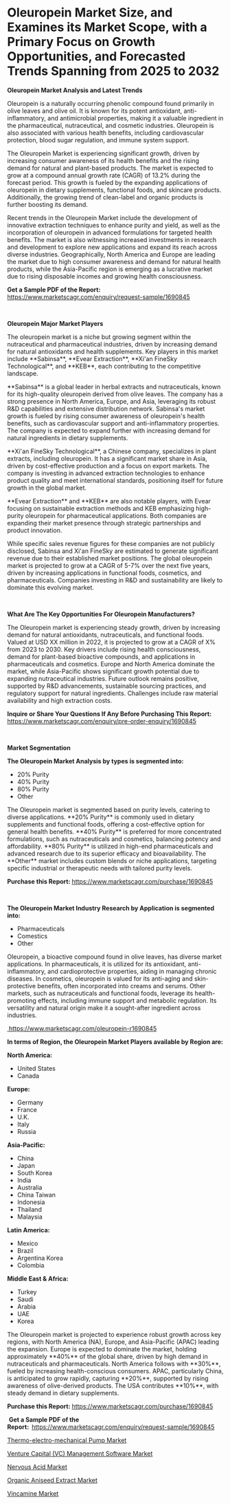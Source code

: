 <p><h1>Oleuropein Market Size, and Examines its Market Scope, with a Primary Focus on Growth Opportunities, and Forecasted Trends Spanning from 2025 to 2032</h1></p><p><strong>Oleuropein Market Analysis and Latest Trends</strong></p>
<p><p>Oleuropein is a naturally occurring phenolic compound found primarily in olive leaves and olive oil. It is known for its potent antioxidant, anti-inflammatory, and antimicrobial properties, making it a valuable ingredient in the pharmaceutical, nutraceutical, and cosmetic industries. Oleuropein is also associated with various health benefits, including cardiovascular protection, blood sugar regulation, and immune system support.</p><p>The Oleuropein Market is experiencing significant growth, driven by increasing consumer awareness of its health benefits and the rising demand for natural and plant-based products. The market is expected to grow at a compound annual growth rate (CAGR) of 13.2% during the forecast period. This growth is fueled by the expanding applications of oleuropein in dietary supplements, functional foods, and skincare products. Additionally, the growing trend of clean-label and organic products is further boosting its demand.</p><p>Recent trends in the Oleuropein Market include the development of innovative extraction techniques to enhance purity and yield, as well as the incorporation of oleuropein in advanced formulations for targeted health benefits. The market is also witnessing increased investments in research and development to explore new applications and expand its reach across diverse industries. Geographically, North America and Europe are leading the market due to high consumer awareness and demand for natural health products, while the Asia-Pacific region is emerging as a lucrative market due to rising disposable incomes and growing health consciousness.</p></p>
<p><strong>Get a Sample PDF of the Report:&nbsp;</strong> <a href="https://www.marketscagr.com/enquiry/request-sample/1690845?utm_campaign=1902&utm_medium=2&utm_source=Github&utm_content=ia&utm_term=25012025&utm_id=oleuropein">https://www.marketscagr.com/enquiry/request-sample/1690845</a></p>
<p>&nbsp;</p>
<p><strong>Oleuropein Major Market Players</strong></p>
<p><p>The oleuropein market is a niche but growing segment within the nutraceutical and pharmaceutical industries, driven by increasing demand for natural antioxidants and health supplements. Key players in this market include **Sabinsa**, **Evear Extraction**, **Xi'an FineSky Technological**, and **KEB**, each contributing to the competitive landscape.</p><p>**Sabinsa** is a global leader in herbal extracts and nutraceuticals, known for its high-quality oleuropein derived from olive leaves. The company has a strong presence in North America, Europe, and Asia, leveraging its robust R&D capabilities and extensive distribution network. Sabinsa's market growth is fueled by rising consumer awareness of oleuropein's health benefits, such as cardiovascular support and anti-inflammatory properties. The company is expected to expand further with increasing demand for natural ingredients in dietary supplements.</p><p>**Xi'an FineSky Technological**, a Chinese company, specializes in plant extracts, including oleuropein. It has a significant market share in Asia, driven by cost-effective production and a focus on export markets. The company is investing in advanced extraction technologies to enhance product quality and meet international standards, positioning itself for future growth in the global market.</p><p>**Evear Extraction** and **KEB** are also notable players, with Evear focusing on sustainable extraction methods and KEB emphasizing high-purity oleuropein for pharmaceutical applications. Both companies are expanding their market presence through strategic partnerships and product innovation.</p><p>While specific sales revenue figures for these companies are not publicly disclosed, Sabinsa and Xi'an FineSky are estimated to generate significant revenue due to their established market positions. The global oleuropein market is projected to grow at a CAGR of 5-7% over the next five years, driven by increasing applications in functional foods, cosmetics, and pharmaceuticals. Companies investing in R&D and sustainability are likely to dominate this evolving market.</p></p>
<p>&nbsp;</p>
<p><strong>What Are The Key Opportunities For Oleuropein Manufacturers?</strong></p>
<p><p>The Oleuropein market is experiencing steady growth, driven by increasing demand for natural antioxidants, nutraceuticals, and functional foods. Valued at USD XX million in 2022, it is projected to grow at a CAGR of X% from 2023 to 2030. Key drivers include rising health consciousness, demand for plant-based bioactive compounds, and applications in pharmaceuticals and cosmetics. Europe and North America dominate the market, while Asia-Pacific shows significant growth potential due to expanding nutraceutical industries. Future outlook remains positive, supported by R&D advancements, sustainable sourcing practices, and regulatory support for natural ingredients. Challenges include raw material availability and high extraction costs.</p></p>
<p><strong>Inquire or Share Your Questions If Any Before Purchasing This Report:</strong> <a href="https://www.marketscagr.com/enquiry/pre-order-enquiry/1690845?utm_campaign=1902&utm_medium=2&utm_source=Github&utm_content=ia&utm_term=25012025&utm_id=oleuropein">https://www.marketscagr.com/enquiry/pre-order-enquiry/1690845</a></p>
<p>&nbsp;</p>
<p><strong>Market Segmentation</strong></p>
<p><strong>The Oleuropein Market Analysis by types is segmented into:</strong></p>
<p><ul><li>20% Purity</li><li>40% Purity</li><li>80% Purity</li><li>Other</li></ul></p>
<p><p>The Oleuropein market is segmented based on purity levels, catering to diverse applications. **20% Purity** is commonly used in dietary supplements and functional foods, offering a cost-effective option for general health benefits. **40% Purity** is preferred for more concentrated formulations, such as nutraceuticals and cosmetics, balancing potency and affordability. **80% Purity** is utilized in high-end pharmaceuticals and advanced research due to its superior efficacy and bioavailability. The **Other** market includes custom blends or niche applications, targeting specific industrial or therapeutic needs with tailored purity levels.</p></p>
<p><strong>Purchase this Report:&nbsp;</strong><a href="https://www.marketscagr.com/purchase/1690845?utm_campaign=1902&utm_medium=2&utm_source=Github&utm_content=ia&utm_term=25012025&utm_id=oleuropein">https://www.marketscagr.com/purchase/1690845</a></p>
<p>&nbsp;</p>
<p><strong>The Oleuropein Market Industry Research by Application is segmented into:</strong></p>
<p><ul><li>Pharmaceuticals</li><li>Comestics</li><li>Other</li></ul></p>
<p><p>Oleuropein, a bioactive compound found in olive leaves, has diverse market applications. In pharmaceuticals, it is utilized for its antioxidant, anti-inflammatory, and cardioprotective properties, aiding in managing chronic diseases. In cosmetics, oleuropein is valued for its anti-aging and skin-protective benefits, often incorporated into creams and serums. Other markets, such as nutraceuticals and functional foods, leverage its health-promoting effects, including immune support and metabolic regulation. Its versatility and natural origin make it a sought-after ingredient across industries.</p></p>
<p><a href="https://www.marketscagr.com/oleuropein-r1690845?utm_campaign=1902&utm_medium=2&utm_source=Github&utm_content=ia&utm_term=25012025&utm_id=oleuropein">&nbsp;https://www.marketscagr.com/oleuropein-r1690845</a></p>
<p><strong>In terms of Region, the Oleuropein Market Players available by Region are:</strong></p>
<p>
    <p> <strong> North America: </strong>
        <ul>
            <li>United States</li>
            <li>Canada</li>
        </ul>
        </p> 
    <p> <strong> Europe: </strong>
        <ul>
            <li>Germany</li>
            <li>France</li>
            <li>U.K.</li>
            <li>Italy</li>
            <li>Russia</li>
        </ul>
        </p> 
    <p> <strong> Asia-Pacific: </strong>
        <ul>
            <li>China</li>
            <li>Japan</li>
            <li>South Korea</li>
            <li>India</li>
            <li>Australia</li>
            <li>China Taiwan</li>
            <li>Indonesia</li>
            <li>Thailand</li>
            <li>Malaysia</li>
        </ul>
        </p> 
    <p> <strong> Latin America: </strong>
        <ul>
            <li>Mexico</li>
            <li>Brazil</li>
            <li>Argentina Korea</li>
            <li>Colombia</li>
        </ul>
        </p> 
    <p> <strong> Middle East & Africa: </strong>
        <ul>
            <li>Turkey</li>
            <li>Saudi</li>
            <li>Arabia</li>
            <li>UAE</li>
            <li>Korea</li>
        </ul>
    </p>
    </p>
<p><p>The Oleuropein market is projected to experience robust growth across key regions, with North America (NA), Europe, and Asia-Pacific (APAC) leading the expansion. Europe is expected to dominate the market, holding approximately **40%** of the global share, driven by high demand in nutraceuticals and pharmaceuticals. North America follows with **30%**, fueled by increasing health-conscious consumers. APAC, particularly China, is anticipated to grow rapidly, capturing **20%**, supported by rising awareness of olive-derived products. The USA contributes **10%**, with steady demand in dietary supplements.</p></p>
<p><strong>Purchase this Report: </strong><a href="https://www.marketscagr.com/purchase/1690845?utm_campaign=1902&utm_medium=2&utm_source=Github&utm_content=ia&utm_term=25012025&utm_id=oleuropein">https://www.marketscagr.com/purchase/1690845</a></p>
<p>&nbsp;<strong>Get a Sample PDF of the Report:&nbsp;&nbsp;</strong><a href="https://www.marketscagr.com/enquiry/request-sample/1690845?utm_campaign=1902&utm_medium=2&utm_source=Github&utm_content=ia&utm_term=25012025&utm_id=oleuropein">https://www.marketscagr.com/enquiry/request-sample/1690845</a></p>
<p><strong></strong></p>
<p><p><a href="https://www.linkedin.com/pulse/future-demand-revenue-forecast-thermo-electro-mechanical-zxffe?utm_campaign=1902&utm_medium=2&utm_source=Github&utm_content=ia&utm_term=25012025&utm_id=oleuropein">Thermo-electro-mechanical Pump Market</a></p><p><a href="https://www.linkedin.com/pulse/study-forecastingthe-globalventure-capital-vc-management-software-b16fc?utm_campaign=1902&utm_medium=2&utm_source=Github&utm_content=ia&utm_term=25012025&utm_id=oleuropein">Venture Capital (VC) Management Software Market</a></p><p><a href="https://github.com/viipposahko25/Market-Research-Report-List-1/blob/main/nervous-acid-market.md?utm_campaign=1902&utm_medium=2&utm_source=Github&utm_content=ia&utm_term=25012025&utm_id=oleuropein">Nervous Acid Market</a></p><p><a href="https://www.linkedin.com/pulse/organic-aniseed-extract-market-insights-provide-historical-trends-d4v2e?utm_campaign=1902&utm_medium=2&utm_source=Github&utm_content=ia&utm_term=25012025&utm_id=oleuropein">Organic Aniseed Extract Market</a></p><p><a href="https://github.com/howdlecirone/Market-Research-Report-List-1/blob/main/vincamine-market.md?utm_campaign=1902&utm_medium=2&utm_source=Github&utm_content=ia&utm_term=25012025&utm_id=oleuropein">Vincamine Market</a></p></p>